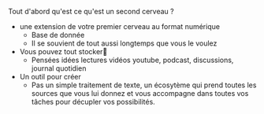 

Tout d'abord qu'est ce qu'est un second cerveau ?
* une extension de votre premier cerveau au format numérique
	* Base de donnée
	* Il se souvient de tout aussi longtemps que vous le voulez
* Vous pouvez tout stocker
	* Pensées idées lectures vidéos youtube, podcast, discussions, journal quotidien
* Un outil pour créer
	* Pas un simple traitement de texte, un écosytème qui prend toutes les sources que vous lui donnez et vous accompagne dans toutes vos tâches pour décupler vos possibilités.